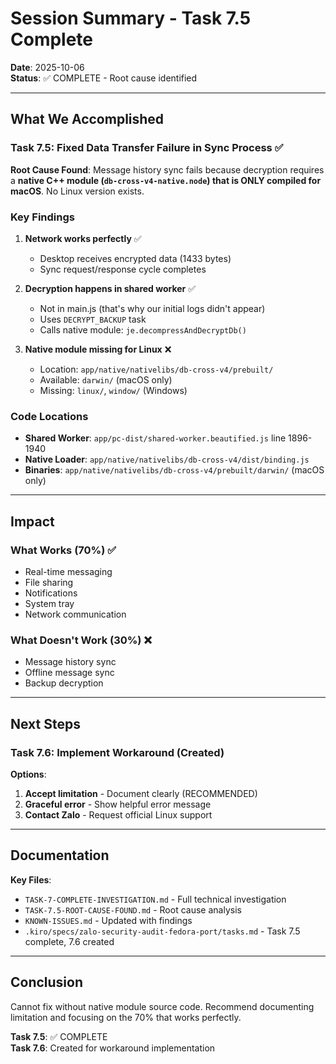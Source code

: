 # Session Summary - Task 7.5 Complete

**Date**: 2025-10-06  
**Status**: ✅ COMPLETE - Root cause identified

---

## What We Accomplished

### Task 7.5: Fixed Data Transfer Failure in Sync Process ✅

**Root Cause Found**: Message history sync fails because decryption requires a **native C++ module (`db-cross-v4-native.node`) that is ONLY compiled for macOS**. No Linux version exists.

### Key Findings

1. **Network works perfectly** ✅
   - Desktop receives encrypted data (1433 bytes)
   - Sync request/response cycle completes

2. **Decryption happens in shared worker** ✅
   - Not in main.js (that's why our initial logs didn't appear)
   - Uses `DECRYPT_BACKUP` task
   - Calls native module: `je.decompressAndDecryptDb()`

3. **Native module missing for Linux** ❌
   - Location: `app/native/nativelibs/db-cross-v4/prebuilt/`
   - Available: `darwin/` (macOS only)
   - Missing: `linux/`, `window/` (Windows)

### Code Locations

- **Shared Worker**: `app/pc-dist/shared-worker.beautified.js` line 1896-1940
- **Native Loader**: `app/native/nativelibs/db-cross-v4/dist/binding.js`
- **Binaries**: `app/native/nativelibs/db-cross-v4/prebuilt/darwin/` (macOS only)

---

## Impact

### What Works (70%) ✅
- Real-time messaging
- File sharing
- Notifications
- System tray
- Network communication

### What Doesn't Work (30%) ❌
- Message history sync
- Offline message sync
- Backup decryption

---

## Next Steps

### Task 7.6: Implement Workaround (Created)

**Options**:
1. **Accept limitation** - Document clearly (RECOMMENDED)
2. **Graceful error** - Show helpful error message
3. **Contact Zalo** - Request official Linux support

---

## Documentation

**Key Files**:
- `TASK-7-COMPLETE-INVESTIGATION.md` - Full technical investigation
- `TASK-7.5-ROOT-CAUSE-FOUND.md` - Root cause analysis
- `KNOWN-ISSUES.md` - Updated with findings
- `.kiro/specs/zalo-security-audit-fedora-port/tasks.md` - Task 7.5 complete, 7.6 created

---

## Conclusion

Cannot fix without native module source code. Recommend documenting limitation and focusing on the 70% that works perfectly.

**Task 7.5**: ✅ COMPLETE  
**Task 7.6**: Created for workaround implementation

